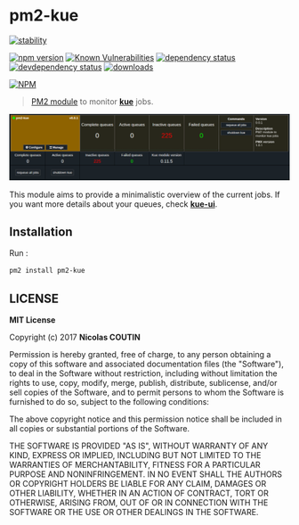 # pm2-kue

[![stability](https://img.shields.io/badge/stability-experimental-orange.svg?style=flat-square)](https://nodejs.org/api/documentation.html#documentation_stability_index)

[![npm version][version-badge]][version-url]
[![Known Vulnerabilities][vulnerabilities-badge]][vulnerabilities-url]
[![dependency status][dependency-badge]][dependency-url]
[![devdependency status][devdependency-badge]][devdependency-url]
[![downloads][downloads-badge]][downloads-url]

[![NPM][npm-stats-badge]][npm-stats-url]

> [PM2 module](https://app.keymetrics.io) to monitor **[kue](https://www.npmjs.com/package/kue)** jobs.

![pm2-kue](preview.png)

This module aims to provide a minimalistic overview of the current jobs. If you want more details about your queues, check **[kue-ui](https://github.com/stonecircle/kue-ui)**.

## Installation

Run :

```bash
pm2 install pm2-kue
```

## LICENSE

**MIT License**

Copyright (c) 2017 **Nicolas COUTIN**

Permission is hereby granted, free of charge, to any person obtaining a copy
of this software and associated documentation files (the "Software"), to deal
in the Software without restriction, including without limitation the rights
to use, copy, modify, merge, publish, distribute, sublicense, and/or sell
copies of the Software, and to permit persons to whom the Software is
furnished to do so, subject to the following conditions:

The above copyright notice and this permission notice shall be included in all
copies or substantial portions of the Software.

THE SOFTWARE IS PROVIDED "AS IS", WITHOUT WARRANTY OF ANY KIND, EXPRESS OR
IMPLIED, INCLUDING BUT NOT LIMITED TO THE WARRANTIES OF MERCHANTABILITY,
FITNESS FOR A PARTICULAR PURPOSE AND NONINFRINGEMENT. IN NO EVENT SHALL THE
AUTHORS OR COPYRIGHT HOLDERS BE LIABLE FOR ANY CLAIM, DAMAGES OR OTHER
LIABILITY, WHETHER IN AN ACTION OF CONTRACT, TORT OR OTHERWISE, ARISING FROM,
OUT OF OR IN CONNECTION WITH THE SOFTWARE OR THE USE OR OTHER DEALINGS IN THE
SOFTWARE.

[version-badge]: https://img.shields.io/npm/v/pm2-kue.svg
[version-url]: https://www.npmjs.com/package/pm2-kue
[vulnerabilities-badge]: https://snyk.io/test/npm/pm2-kue/badge.svg
[vulnerabilities-url]: https://snyk.io/test/npm/pm2-kue
[dependency-badge]: https://david-dm.org/ilshidur/pm2-kue.svg
[dependency-url]: https://david-dm.org/ilshidur/pm2-kue
[devdependency-badge]: https://david-dm.org/ilshidur/pm2-kue/dev-status.svg
[devdependency-url]: https://david-dm.org/ilshidur/pm2-kue#info=devDependencies
[downloads-badge]: https://img.shields.io/npm/dt/pm2-kue.svg
[downloads-url]: https://www.npmjs.com/package/pm2-kue
[npm-stats-badge]: https://nodei.co/npm/pm2-kue.png?downloads=true&downloadRank=true
[npm-stats-url]: https://nodei.co/npm/pm2-kue
